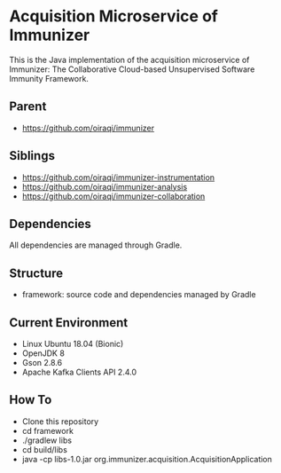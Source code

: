 # Acquisition Microservice of Immunizer

This is the Java implementation of the acquisition microservice of Immunizer: The Collaborative Cloud-based Unsupervised Software Immunity Framework.

## Parent
- https://github.com/oiraqi/immunizer

## Siblings
- https://github.com/oiraqi/immunizer-instrumentation
- https://github.com/oiraqi/immunizer-analysis
- https://github.com/oiraqi/immunizer-collaboration

## Dependencies

All dependencies are managed through Gradle.

## Structure
- framework: source code and dependencies managed by Gradle

## Current Environment
- Linux Ubuntu 18.04 (Bionic)
- OpenJDK 8
- Gson 2.8.6
- Apache Kafka Clients API 2.4.0

## How To
- Clone this repository
- cd framework
- ./gradlew libs
- cd build/libs
- java -cp libs-1.0.jar org.immunizer.acquisition.AcquisitionApplication
